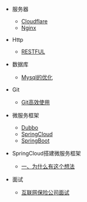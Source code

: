 - 服务器
    
    - [Cloudflare](network/cloudflare.md)
    - [Nginx](network/nginx.md)

- Http

    - [RESTFUL](java/restful.md)

- 数据库

    - [Mysql的优化](db/mysql_20200311.md)

- Git

    - [Git高效使用](git/gituse.md)
    
    
 - 微服务框架
 
    - [Dubbo](microservice/dubbo.md)
    - [SpringCloud](microservice/springcloud.md)
    - [SpringBoot](microservice/springboot.md)
    
- SpringCloud搭建微服务框架

    - [一、为什么有这个想法](squid/preface.md)
    
- 面试

    - [互联网保险公司面试](interview/interview0316.md)
